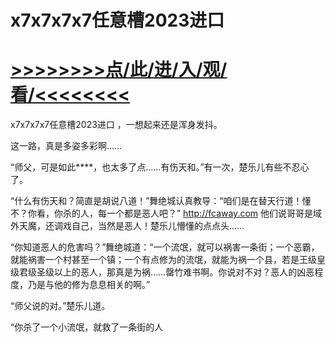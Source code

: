 # x7x7x7x7任意槽2023进口

# <a href="https://github.com/aihcr/keda/issues/1">>>>>>>>>点/此/进/入/观/看/<<<<<<<<</a>

x7x7x7x7任意槽2023进口
，一想起来还是浑身发抖。

这一路，真是多姿多彩啊……

“师父，可是如此****，也太多了点……有伤天和。”有一次，楚乐儿有些不忍心了。

“什么有伤天和？简直是胡说八道！”舞绝城认真教导：“咱们是在替天行道！懂不？你看，你杀的人，每一个都是恶人吧？”
http://fcaway.com
他们说哥哥是域外天魔，还调戏自己，当然是恶人！楚乐儿懵懂的点点头……

“你知道恶人的危害吗？”舞绝城道：“一个流氓，就可以祸害一条街；一个恶霸，就能祸害一个村甚至一个镇；一个有点修为的流氓，就能为祸一个县，若是王级皇级君级圣级以上的恶人，那真是为祸……罄竹难书啊。你说对不对？恶人的凶恶程度，乃是与他的修为息息相关的啊。”

“师父说的对。”楚乐儿道。

“你杀了一个小流氓，就救了一条街的人
